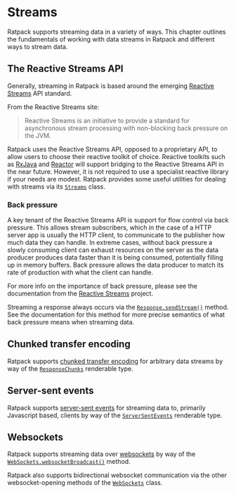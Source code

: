 # Streams

Ratpack supports streaming data in a variety of ways.
This chapter outlines the fundamentals of working with data streams in Ratpack and different ways to stream data.

## The Reactive Streams API

Generally, streaming in Ratpack is based around the emerging [Reactive Streams](http://www.reactive-streams.org) API standard.

From the Reactive Streams site:

> Reactive Streams is an initiative to provide a standard for asynchronous stream processing with non-blocking back pressure on the JVM.

Ratpack uses the Reactive Streams API, opposed to a proprietary API, to allow users to choose their reactive toolkit of choice.
Reactive toolkits such as [RxJava](rxjava.html) and [Reactor](https://github.com/reactor/reactor) will support bridging to the Reactive Streams API in the near future.
However, it is not required to use a specialist reactive library if your needs are modest.
Ratpack provides some useful utilities for dealing with streams via its [`Streams`](api/ratpack/stream/Streams.html) class.

### Back pressure

A key tenant of the Reactive Streams API is support for flow control via back pressure.
This allows stream subscribers, which in the case of a HTTP server app is usually the HTTP client, to communicate to the publisher how much data they can handle.
In extreme cases, without back pressure a slowly consuming client can exhaust resources on the server as the data producer produces data faster than it is being consumed, potentially filling up in memory buffers.
Back pressure allows the data producer to match its rate of production with what the client can handle.
   
For more info on the importance of back pressure, please see the documentation from the [Reactive Streams](http://www.reactive-streams.org) project.
 
Streaming a response always occurs via the [`Response.sendStream()`](api/ratpack/http/Response.html#sendStream-org.reactivestreams.Publisher-) method.
See the documentation for this method for more precise semantics of what back pressure means when streaming data.
 
## Chunked transfer encoding

Ratpack supports [chunked transfer encoding](http://en.wikipedia.org/wiki/Chunked_transfer_encoding) for arbitrary data streams by way of the [`ResponseChunks`](api/ratpack/http/ResponseChunks.html) renderable type.

## Server-sent events

Ratpack supports [server-sent events](https://developer.mozilla.org/en-US/docs/Server-sent_events/Using_server-sent_events) for streaming data to, primarily Javascript based, clients by way of the [`ServerSentEvents`](api/ratpack/sse/ServerSentEvents.html) renderable type.

## Websockets

Ratpack supports streaming data over [websockets](http://en.wikipedia.org/wiki/WebSocket) by way of the [`WebSockets.websocketBroadcast()`](api/ratpack/websocket/WebSockets.html#websocketBroadcast-ratpack.handling.Context-org.reactivestreams.Publisher-) method.
 
Ratpack also supports bidirectional websocket communication via the other websocket-opening methods of the [`WebSockets`](api/ratpack/websocket/WebSockets.html) class.   